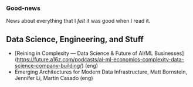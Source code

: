 ### Good-news
News about everything that I _felt_ it was good when I read it.


## Data Science, Engineering, and Stuff
- [Reining in Complexity — Data Science & Future of AI/ML Businesses] (https://future.a16z.com/podcasts/ai-ml-economics-complexity-data-science-company-building/) (eng)
- Emerging Architectures for Modern Data Infrastructure, Matt Bornstein, Jennifer Li, Martin Casado (eng)
